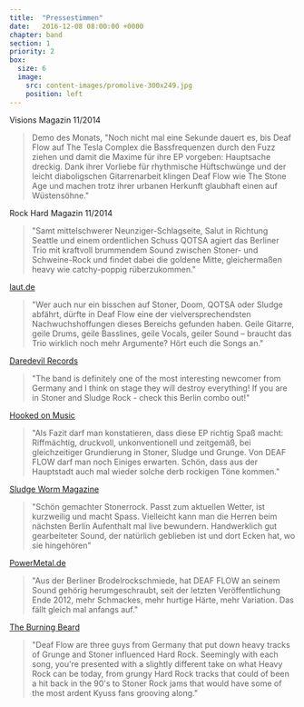 ```yaml
---
title:  "Pressestimmen"
date:   2016-12-08 08:00:00 +0000
chapter: band
section: 1
priority: 2
box:
  size: 6
  image:
    src: content-images/promolive-300x249.jpg
    position: left
---
```


Visions Magazin 11/2014
> Demo des Monats, "Noch nicht mal eine Sekunde dauert es, bis Deaf Flow auf The Tesla Complex die Bassfrequenzen durch den Fuzz ziehen und damit die Maxime für ihre EP vorgeben: Hauptsache dreckig. Dank ihrer Vorliebe für rhythmische Hüftschwünge und der leicht diaboligschen Gitarrenarbeit klingen Deaf Flow wie The Stone Age und machen trotz ihrer urbanen Herkunft glaubhaft einen auf Wüstensöhne."

Rock Hard Magazin 11/2014
> "Samt mittelschwerer Neunziger-Schlagseite, Salut in Richtung Seattle und einem ordentlichen Schuss QOTSA agiert das Berliner Trio mit kraftvoll brummendem Sound zwischen Stoner- und Schweine-Rock und findet dabei die goldene Mitte, gleichermaßen heavy wie catchy-poppig rüberzukommen."

[laut.de](http://www.laut.de/Deaf-Flow/Alben/The-Tesla-Complex-93673)
> "Wer auch nur ein bisschen auf Stoner, Doom, QOTSA oder Sludge abfährt, dürfte in Deaf Flow eine der vielversprechendsten Nachwuchshoffungen dieses Bereichs gefunden haben. Geile Gitarre, geile Drums, geile Basslines, geile Vocals, geiler Sound – braucht das Trio wirklich noch mehr Argumente? Hört euch die Songs an."

[Daredevil Records](http://www.daredevilrecords.de/reviews/)
> "The band is definitely one of the most interesting newcomer from Germany and I think on stage they will destroy everything! If you are in Stoner and Sludge Rock - check this Berlin combo out!"

[Hooked on Music](http://www.hooked-on-music.de/CD-Reviews3/Deaf_Flow/The_Tesla_Complex.html?band_id=8212)
> "Als Fazit darf man konstatieren, dass diese EP richtig Spaß macht: Riffmächtig, druckvoll, unkonventionell und zeitgemäß, bei gleichzeitiger Grundierung in Stoner, Sludge und Grunge. Von DEAF FLOW darf man noch Einiges erwarten. Schön, dass aus der Hauptstadt auch mal wieder solche derb rockigen Töne kommen."

[Sludge Worm Magazine](http://www.sludgeworm.de/2014/08/02/deaf-flow-the-tesla-complex/)
> "Schön gemachter Stonerrock. Passt zum aktuellen Wetter, ist kurzweilig und macht Spass. Vielleicht kann man die Herren beim nächsten Berlin Aufenthalt mal live bewundern. Handwerklich gut gearbeiteter Sound, der natürlich geblieben ist und dort Ecken hat, wo sie hingehören"

[PowerMetal.de](http://powermetal.de/review/review-Deaf_Flow/The_Tesla_Complex,24982,24879.html)
> "Aus der Berliner Brodelrockschmiede, hat DEAF FLOW an seinem Sound gehörig herumgeschraubt, seit der letzten Veröffentlichung Ende 2012, mehr Schmackes, mehr hurtige Härte, mehr Variation. Das fällt gleich mal anfangs auf."

[The Burning Beard](http://www.theburningbeard.com/2014/08/its-electrifying.html)
> "Deaf Flow are three guys from Germany that put down heavy tracks of Grunge and Stoner influenced Hard Rock. Seemingly with each song, you're presented with a slightly different take on what Heavy Rock can be today, from grungy Hard Rock tracks that could of been a hit back in the 90's to Stoner Rock jams that would have some of the most ardent Kyuss fans grooving along."

